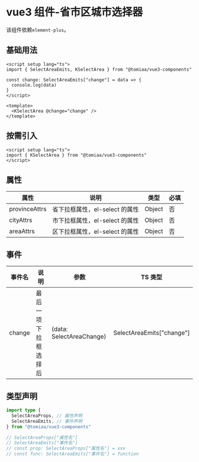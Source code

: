<script setup lang="ts">
import { KSelectArea } from "@tomiaa/vue3-components"
</script>

# vue3 组件-省市区城市选择器

该组件依赖`element-plus`。

## 基础用法

<ClientOnly>
  <KSelectArea class="mt-1"/>
</ClientOnly>

```vue
<script setup lang="ts">
import { SelectAreaEmits, KSelectArea } from "@tomiaa/vue3-components"

const change: SelectAreaEmits["change"] = data => {
  console.log(data)
}
</script>

<template>
  <KSelectArea @change="change" />
</template>
```

## 按需引入

```vue
<script setup lang="ts">
import { KSelectArea } from "@tomiaa/vue3-components"
</script>
```

## 属性

| 属性          | 说明                           | 类型   | 必填 |
| ------------- | ------------------------------ | ------ | ---- |
| provinceAttrs | 省下拉框属性，el-select 的属性 | Object | 否   |
| cityAttrs     | 市下拉框属性，el-select 的属性 | Object | 否   |
| areaAttrs     | 区下拉框属性，el-select 的属性 | Object | 否   |

## 事件

| 事件名 | 说明                 | 参数                     | TS 类型                   |
| ------ | -------------------- | ------------------------ | ------------------------- |
| change | 最后一项下拉框选择后 | (data: SelectAreaChange) | SelectAreaEmits["change"] |

## 类型声明

```ts
import type {
  SelectAreaProps, // 属性声明
  SelectAreaEmits, // 事件声明
} from "@tomiaa/vue3-components"

// SelectAreaProps["属性名"]
// SelectAreaEmits["事件名"]
// const prop: SelectAreaProps["属性名"] = xxx
// const func: SelectAreaEmits["事件名"] = function
```
